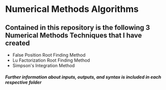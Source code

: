 # Numerical Methods Algorithms
## Contained in this repository is the following 3 Numerical Methods Techniques that I have created
  * False Position Root Finding Method
  * Lu Factorization Root Finding Method
  * Simpson's Integration Method
##### Further information about inputs, outputs, and syntax is included in each respective folder
